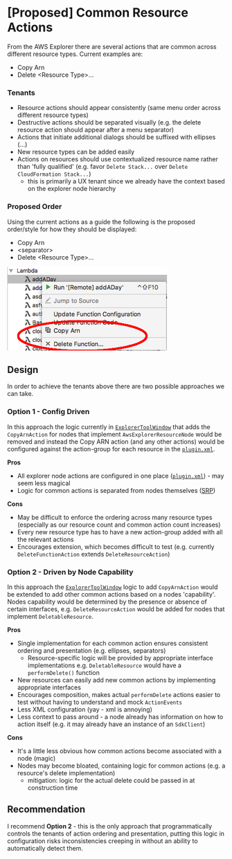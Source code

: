 # [Proposed] Common Resource Actions


From the AWS Explorer there are several actions that are common across different resource types. Current examples are:
* Copy Arn
* Delete \<Resource Type\>...

### Tenants
* Resource actions should appear consistently (same menu order across different resource types)
* Destructive actions should be separated visually (e.g. the delete resource action should appear after a menu separator)
* Actions that initiate additional dialogs should be suffixed with ellipses (...)
* New resource types can be added easily
* Actions on resources should use contextualized resource name rather than 'fully qualified' (e.g. favor `Delete Stack...` over `Delete CloudFormation Stack...`)
  * this is primarily a UX tenant since we already have the context based on the explorer node hierarchy

### Proposed Order

Using the current actions as a guide the following is the proposed order/style for how they should be displayed:

* Copy Arn
* \<separator\>
* Delete \<Resource Type\>... 

![1]

## Design

In order to achieve the tenants above there are two possible approaches we can take.

### Option 1 - Config Driven

In this approach the logic currently in [`ExplorerToolWindow`][2] that adds the `CopyArnAction` for nodes that implement `AwsExplorerResourceNode` would be
removed and instead the Copy ARN action (and any other actions) would be configured against the action-group for each resource in the [`plugin.xml`][3].

**Pros**
* All explorer node actions are configured in one place ([`plugin.xml`][3]) - may seem less magical
* Logic for common actions is separated from nodes themselves ([SRP][4])

**Cons**
* May be difficult to enforce the ordering across many resource types (especially as our resource count and common action count increases)
* Every new resource type has to have a new action-group added with all the relevant actions
* Encourages extension, which becomes difficult to test (e.g. currently `DeleteFunctionAction` extends `DeleteResourceAction`)

### Option 2 - Driven by Node Capability

In this approach the [`ExplorerToolWindow`][2] logic to add `CopyArnAction` would be extended to add other common actions based on a nodes 'capability'. Nodes
capability would be determined by the presence or absence of certain interfaces, e.g. `DeleteResourceAction` would be added for nodes that implement
`DeletableResource`.

**Pros**
* Single implementation for each common action ensures consistent ordering and presentation (e.g. ellipses, separators)
  * Resource-specific logic will be provided by appropriate interface implementations e.g. `DeletableResource` would have a `performDelete()` function
* New resources can easily add new common actions by implementing appropriate interfaces
* Encourages composition, makes actual `performDelete` actions easier to test without having to understand and mock `ActionEvents`
* Less XML configuration (yay - xml is annoying)
* Less context to pass around - a node already has information on how to action itself (e.g. it may already have an instance of an `SdkClient`)

**Cons**
* It's a little less obvious how common actions become associated with a node (magic)
* Nodes may become bloated, containing logic for common actions (e.g. a resource's delete implementation)
  * mitigation: logic for the actual delete could be passed in at construction time

## Recommendation

I recommend **Option 2** - this is the only approach that programmatically controls the tenants of action ordering and presentation, putting this logic in
configuration risks inconsistencies creeping in without an ability to automatically detect them. 

[1]: images/common-resource-actions-example.png
[2]: https://github.com/aws/aws-toolkit-jetbrains/blob/dffc7a8420cce51b21c937952a0330222ff564f8/jetbrains-core/src/software/aws/toolkits/jetbrains/core/explorer/ExplorerToolWindow.kt#L124
[3]: https://github.com/aws/aws-toolkit-jetbrains/blob/dffc7a8420cce51b21c937952a0330222ff564f8/jetbrains-core/resources/META-INF/plugin.xml#L206
[4]: https://en.wikipedia.org/wiki/Single_responsibility_principle